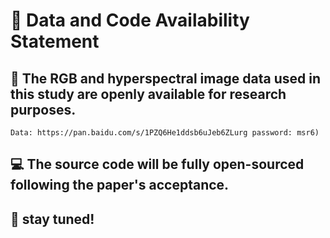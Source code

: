 # 🌟 Data and Code Availability Statement
## 📁 The RGB and hyperspectral image data used in this study are openly available for research purposes.
    Data: https://pan.baidu.com/s/1PZQ6He1ddsb6uJeb6ZLurg password: msr6)
## 💻 The source code will be fully open-sourced following the paper's acceptance. 
## 📢 stay tuned!


